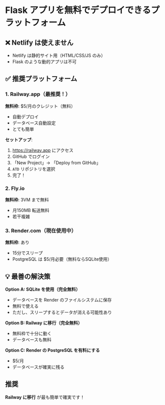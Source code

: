 # Flask アプリを無料でデプロイできるプラットフォーム

## ❌ Netlify は使えません
- Netlify は静的サイト用（HTML/CSS/JS のみ）
- Flask のような動的アプリは不可

## ✅ 推奨プラットフォーム

### 1. Railway.app（最推奨！）
**無料枠**: $5/月のクレジット（無料）
- 自動デプロイ
- データベース自動設定
- とても簡単

**セットアップ**:
1. https://railway.app にアクセス
2. GitHub でログイン
3. 「New Project」→ 「Deploy from GitHub」
4. `ATD` リポジトリを選択
5. 完了！

### 2. Fly.io
**無料枠**: 3VM まで無料
- 月150MB 転送無料
- 若干複雑

### 3. Render.com（現在使用中）
**無料枠**: あり
- 15分でスリープ
- PostgreSQL は $5/月必要（無料ならSQLite使用）

## 💡 最善の解決策

**Option A: SQLite を使用（完全無料）**
- データベースを Render のファイルシステムに保存
- 無料で使える
- ただし、スリープするとデータが消える可能性あり

**Option B: Railway に移行（完全無料）**
- 無料枠で十分に動く
- データベースも無料

**Option C: Render の PostgreSQL を有料にする**
- $5/月
- データベースが確実に残る

## 推奨
**Railway に移行** が最も簡単で確実です！

